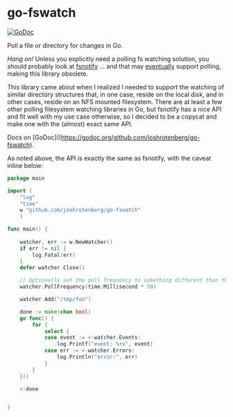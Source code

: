 go-fswatch
===

[![GoDoc](https://godoc.org/github.com/joshrotenberg/go-fswatch?status.png)](https://godoc.org/github.com/joshrotenberg/go-fswatch)


Poll a file or directory for changes in Go.

*Hang on!* Unless you explicitly need a polling fs watching solution, you should
probably look at [fsnotify](https://github.com/go-fsnotify/fsnotify) ... and
that may [eventually](https://github.com/go-fsnotify/fsnotify/issues/9) support
polling, making this library obsolete.

This library came about when I realized I needed to support the watching of
similar directory structures that, in one case, reside on the local disk, and
in other cases, reside on an NFS mounted filesystem. There are at least a few
other polling filesystem watching libraries in Go, but fsnotify has a nice API
and fit well with my use case otherwise, so I decided to be a copycat and make
one with the (almost) exact same API.

Docs on [GoDoc]((https://godoc.org/github.com/joshrotenberg/go-fswatch).

As noted above, the API is exactly the same as fsnotify, with the caveat inline below:
```go
package main

import (
	"log"
	"time"
	w "github.com/joshrotenberg/go-fswatch"
	)

func main() {
	
	watcher, err := w.NewWatcher()
	if err != nil {
		log.Fatal(err)
	}
	defer watcher.Close()

	// Optionally set the poll frequency to something different than the default of 250ms
	watcher.PollFrequency(time.Millisecond * 50)

	watcher.Add("/tmp/foo")

	done := make(chan bool)
	go func() {
		for { 
			select {
			case event := <-watcher.Events:
				log.Printf("event: %+v", event)
			case err := <-watcher.Errors:
				log.Println("error:", err)
		    }
		}
	}()

	<-done


}

```

